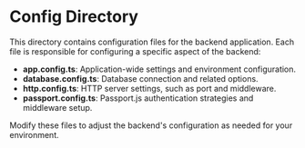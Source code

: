 # Config Directory

This directory contains configuration files for the backend application. Each file is responsible for configuring a specific aspect of the backend:

- **app.config.ts**: Application-wide settings and environment configuration.
- **database.config.ts**: Database connection and related options.
- **http.config.ts**: HTTP server settings, such as port and middleware.
- **passport.config.ts**: Passport.js authentication strategies and middleware setup.

Modify these files to adjust the backend's configuration as needed for your environment. 